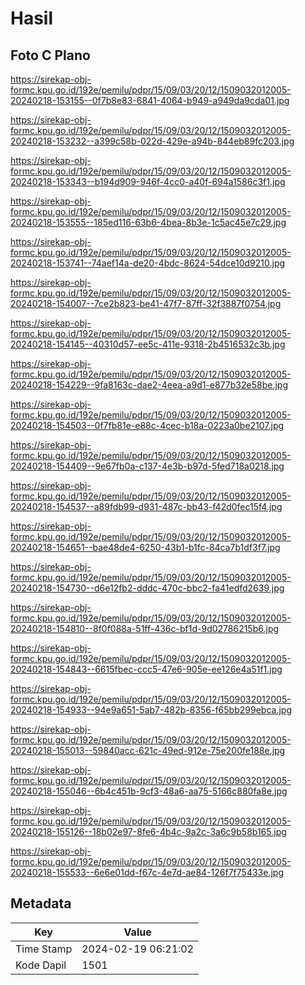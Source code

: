 # Hasil

## Foto C Plano

https://sirekap-obj-formc.kpu.go.id/192e/pemilu/pdpr/15/09/03/20/12/1509032012005-20240218-153155--0f7b8e83-6841-4064-b949-a949da9cda01.jpg

https://sirekap-obj-formc.kpu.go.id/192e/pemilu/pdpr/15/09/03/20/12/1509032012005-20240218-153232--a399c58b-022d-429e-a94b-844eb89fc203.jpg

https://sirekap-obj-formc.kpu.go.id/192e/pemilu/pdpr/15/09/03/20/12/1509032012005-20240218-153343--b194d909-946f-4cc0-a40f-694a1586c3f1.jpg

https://sirekap-obj-formc.kpu.go.id/192e/pemilu/pdpr/15/09/03/20/12/1509032012005-20240218-153555--185ed116-63b6-4bea-8b3e-1c5ac45e7c29.jpg

https://sirekap-obj-formc.kpu.go.id/192e/pemilu/pdpr/15/09/03/20/12/1509032012005-20240218-153741--74aef14a-de20-4bdc-8624-54dce10d9210.jpg

https://sirekap-obj-formc.kpu.go.id/192e/pemilu/pdpr/15/09/03/20/12/1509032012005-20240218-154007--7ce2b823-be41-47f7-87ff-32f3887f0754.jpg

https://sirekap-obj-formc.kpu.go.id/192e/pemilu/pdpr/15/09/03/20/12/1509032012005-20240218-154145--40310d57-ee5c-411e-9318-2b4516532c3b.jpg

https://sirekap-obj-formc.kpu.go.id/192e/pemilu/pdpr/15/09/03/20/12/1509032012005-20240218-154229--9fa8163c-dae2-4eea-a9d1-e877b32e58be.jpg

https://sirekap-obj-formc.kpu.go.id/192e/pemilu/pdpr/15/09/03/20/12/1509032012005-20240218-154503--0f7fb81e-e88c-4cec-b18a-0223a0be2107.jpg

https://sirekap-obj-formc.kpu.go.id/192e/pemilu/pdpr/15/09/03/20/12/1509032012005-20240218-154409--9e67fb0a-c137-4e3b-b97d-5fed718a0218.jpg

https://sirekap-obj-formc.kpu.go.id/192e/pemilu/pdpr/15/09/03/20/12/1509032012005-20240218-154537--a89fdb99-d931-487c-bb43-f42d0fec15f4.jpg

https://sirekap-obj-formc.kpu.go.id/192e/pemilu/pdpr/15/09/03/20/12/1509032012005-20240218-154651--bae48de4-6250-43b1-b1fc-84ca7b1df3f7.jpg

https://sirekap-obj-formc.kpu.go.id/192e/pemilu/pdpr/15/09/03/20/12/1509032012005-20240218-154730--d6e12fb2-dddc-470c-bbc2-fa41edfd2639.jpg

https://sirekap-obj-formc.kpu.go.id/192e/pemilu/pdpr/15/09/03/20/12/1509032012005-20240218-154810--8f0f088a-51ff-436c-bf1d-9d02786215b6.jpg

https://sirekap-obj-formc.kpu.go.id/192e/pemilu/pdpr/15/09/03/20/12/1509032012005-20240218-154843--6615fbec-ccc5-47e6-905e-ee126e4a51f1.jpg

https://sirekap-obj-formc.kpu.go.id/192e/pemilu/pdpr/15/09/03/20/12/1509032012005-20240218-154933--94e9a651-5ab7-482b-8356-f65bb299ebca.jpg

https://sirekap-obj-formc.kpu.go.id/192e/pemilu/pdpr/15/09/03/20/12/1509032012005-20240218-155013--59840acc-621c-49ed-912e-75e200fe188e.jpg

https://sirekap-obj-formc.kpu.go.id/192e/pemilu/pdpr/15/09/03/20/12/1509032012005-20240218-155046--6b4c451b-9cf3-48a6-aa75-5166c880fa8e.jpg

https://sirekap-obj-formc.kpu.go.id/192e/pemilu/pdpr/15/09/03/20/12/1509032012005-20240218-155126--18b02e97-8fe6-4b4c-9a2c-3a6c9b58b165.jpg

https://sirekap-obj-formc.kpu.go.id/192e/pemilu/pdpr/15/09/03/20/12/1509032012005-20240218-155533--6e6e01dd-f67c-4e7d-ae84-126f7f75433e.jpg


## Metadata

| Key        | Value               |
| ---------- | ------------------- |
| Time Stamp | 2024-02-19 06:21:02 |
| Kode Dapil | 1501                |




